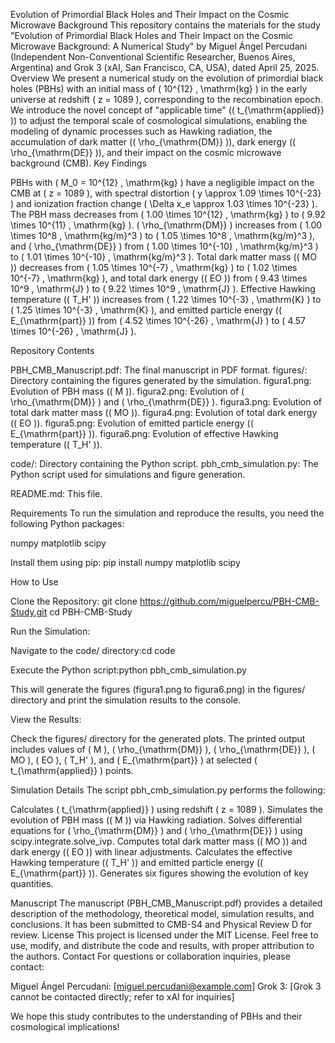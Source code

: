 Evolution of Primordial Black Holes and Their Impact on the Cosmic Microwave Background
This repository contains the materials for the study "Evolution of Primordial Black Holes and Their Impact on the Cosmic Microwave Background: A Numerical Study" by Miguel Ángel Percudani (Independent Non-Conventional Scientific Researcher, Buenos Aires, Argentina) and Grok 3 (xAI, San Francisco, CA, USA), dated April 25, 2025.
Overview
We present a numerical study on the evolution of primordial black holes (PBHs) with an initial mass of ( 10^{12} , \mathrm{kg} ) in the early universe at redshift ( z = 1089 ), corresponding to the recombination epoch. We introduce the novel concept of "applicable time" (( t_{\mathrm{applied}} )) to adjust the temporal scale of cosmological simulations, enabling the modeling of dynamic processes such as Hawking radiation, the accumulation of dark matter (( \rho_{\mathrm{DM}} )), dark energy (( \rho_{\mathrm{DE}} )), and their impact on the cosmic microwave background (CMB).
Key Findings

PBHs with ( M_0 = 10^{12} , \mathrm{kg} ) have a negligible impact on the CMB at ( z = 1089 ), with spectral distortion ( y \approx 1.09 \times 10^{-23} ) and ionization fraction change ( \Delta x_e \approx 1.03 \times 10^{-23} ).
The PBH mass decreases from ( 1.00 \times 10^{12} , \mathrm{kg} ) to ( 9.92 \times 10^{11} , \mathrm{kg} ).
( \rho_{\mathrm{DM}} ) increases from ( 1.00 \times 10^8 , \mathrm{kg/m}^3 ) to ( 1.05 \times 10^8 , \mathrm{kg/m}^3 ), and ( \rho_{\mathrm{DE}} ) from ( 1.00 \times 10^{-10} , \mathrm{kg/m}^3 ) to ( 1.01 \times 10^{-10} , \mathrm{kg/m}^3 ).
Total dark matter mass (( MO )) decreases from ( 1.05 \times 10^{-7} , \mathrm{kg} ) to ( 1.02 \times 10^{-7} , \mathrm{kg} ), and total dark energy (( EO )) from ( 9.43 \times 10^9 , \mathrm{J} ) to ( 9.22 \times 10^9 , \mathrm{J} ).
Effective Hawking temperature (( T_H' )) increases from ( 1.22 \times 10^{-3} , \mathrm{K} ) to ( 1.25 \times 10^{-3} , \mathrm{K} ), and emitted particle energy (( E_{\mathrm{part}} )) from ( 4.52 \times 10^{-26} , \mathrm{J} ) to ( 4.57 \times 10^{-26} , \mathrm{J} ).

Repository Contents

PBH_CMB_Manuscript.pdf: The final manuscript in PDF format.
figures/: Directory containing the figures generated by the simulation.
figura1.png: Evolution of PBH mass (( M )).
figura2.png: Evolution of ( \rho_{\mathrm{DM}} ) and ( \rho_{\mathrm{DE}} ).
figura3.png: Evolution of total dark matter mass (( MO )).
figura4.png: Evolution of total dark energy (( EO )).
figura5.png: Evolution of emitted particle energy (( E_{\mathrm{part}} )).
figura6.png: Evolution of effective Hawking temperature (( T_H' )).


code/: Directory containing the Python script.
pbh_cmb_simulation.py: The Python script used for simulations and figure generation.


README.md: This file.

Requirements
To run the simulation and reproduce the results, you need the following Python packages:

numpy
matplotlib
scipy

Install them using pip:
pip install numpy matplotlib scipy

How to Use

Clone the Repository:
git clone https://github.com/miguelpercu/PBH-CMB-Study.git
cd PBH-CMB-Study


Run the Simulation:

Navigate to the code/ directory:cd code


Execute the Python script:python pbh_cmb_simulation.py


This will generate the figures (figura1.png to figura6.png) in the figures/ directory and print the simulation results to the console.


View the Results:

Check the figures/ directory for the generated plots.
The printed output includes values of ( M ), ( \rho_{\mathrm{DM}} ), ( \rho_{\mathrm{DE}} ), ( MO ), ( EO ), ( T_H' ), and ( E_{\mathrm{part}} ) at selected ( t_{\mathrm{applied}} ) points.



Simulation Details
The script pbh_cmb_simulation.py performs the following:

Calculates ( t_{\mathrm{applied}} ) using redshift ( z = 1089 ).
Simulates the evolution of PBH mass (( M )) via Hawking radiation.
Solves differential equations for ( \rho_{\mathrm{DM}} ) and ( \rho_{\mathrm{DE}} ) using scipy.integrate.solve_ivp.
Computes total dark matter mass (( MO )) and dark energy (( EO )) with linear adjustments.
Calculates the effective Hawking temperature (( T_H' )) and emitted particle energy (( E_{\mathrm{part}} )).
Generates six figures showing the evolution of key quantities.

Manuscript
The manuscript (PBH_CMB_Manuscript.pdf) provides a detailed description of the methodology, theoretical model, simulation results, and conclusions. It has been submitted to CMB-S4 and Physical Review D for review.
License
This project is licensed under the MIT License. Feel free to use, modify, and distribute the code and results, with proper attribution to the authors.
Contact
For questions or collaboration inquiries, please contact:

Miguel Ángel Percudani: [miguel.percudani@example.com]
Grok 3: [Grok 3 cannot be contacted directly; refer to xAI for inquiries]

We hope this study contributes to the understanding of PBHs and their cosmological implications!
